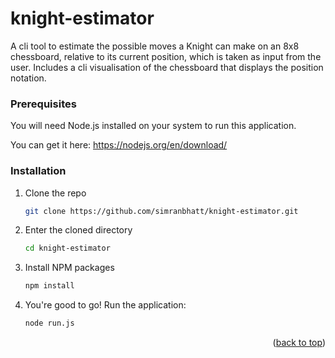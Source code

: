 # knight-estimator
A cli tool to estimate the possible moves a Knight can make on an 8x8 chessboard, relative to its current position, which is taken as input from the user. 
Includes a cli visualisation of the chessboard that displays the position notation.

### Prerequisites

You will need Node.js installed on your system to run this application.

You can get it here:
https://nodejs.org/en/download/


### Installation

1. Clone the repo
   ```sh
   git clone https://github.com/simranbhatt/knight-estimator.git
   ```
3. Enter the cloned directory
   ```sh
   cd knight-estimator
   ```
4. Install NPM packages
   ```sh
   npm install

5. You're good to go! Run the application:
   ```sh
   node run.js
   ```


<p align="right">(<a href="#readme-top">back to top</a>)</p>
